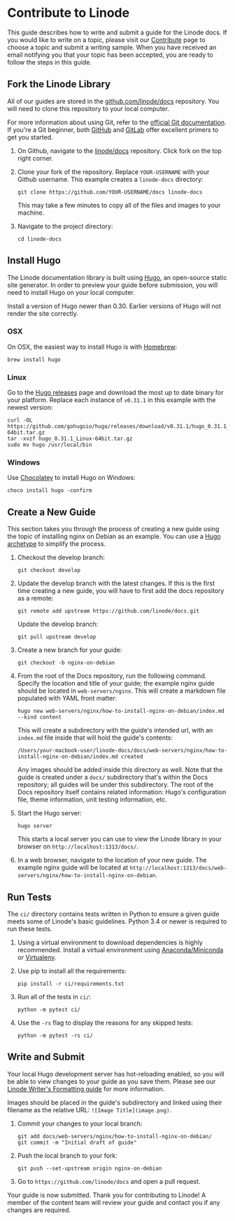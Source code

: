 # Contribute to Linode

This guide describes how to write and submit a guide for the Linode docs. If you would like to write on a topic, please visit our [Contribute](http://www.linode.com/contribute) page to choose a topic and submit a writing sample. When you have received an email notifying you that your topic has been accepted, you are ready to follow the steps in this guide.

## Fork the Linode Library

All of our guides are stored in the [github.com/linode/docs](https://github.com/linode/docs) repository. You will need to clone this repository to your local computer.

For more information about using Git, refer to the [official Git documentation](https://git-scm.com/documentation). If you're a Git beginner, both [GitHub](https://guides.github.com/) and [GitLab](https://docs.gitlab.com/ee/gitlab-basics/README.html) offer excellent primers to get you started.

1.  On Github, navigate to the [linode/docs](https://github.com/linode/docs) repository. Click fork on the top right corner.

2.  Clone your fork of the repository. Replace `YOUR-USERNAME` with your Github username. This example creates a `linode-docs` directory:

        git clone https://github.com/YOUR-USERNAME/docs linode-docs

    This may take a few minutes to copy all of the files and images to your machine.

3.  Navigate to the project directory:

        cd linode-docs

## Install Hugo

The Linode documentation library is built using [Hugo](http://gohugo.io), an open-source static site generator. In order to preview your guide before submission, you will need to install Hugo on your local computer.

Install a version of Hugo newer than 0.30. Earlier versions of Hugo will not render the site correctly.

### OSX

On OSX, the easiest way to install Hugo is with [Homebrew](https://brew.sh/):

    brew install hugo

### Linux

Go to the [Hugo releases](https://github.com/gohugoio/hugo/releases) page and download the most up to date binary for your platform. Replace each instance of `v0.31.1` in this example with the newest version:

    curl -OL https://github.com/gohugoio/hugo/releases/download/v0.31.1/hugo_0.31.1_Linux-64bit.tar.gz
    tar -xvzf hugo_0.31.1_Linux-64bit.tar.gz
    sudo mv hugo /usr/local/bin

### Windows

Use [Chocolatey](https://chocolatey.org/) to install Hugo on Windows:

    choco install hugo -confirm

## Create a New Guide

This section takes you through the process of creating a new guide using the topic of installing nginx on Debian as an example. You can use a [Hugo archetype](https://gohugo.io/content-management/archetypes/) to simplify the process.

1.  Checkout the develop branch:

        git checkout develop

2.  Update the develop branch with the latest changes. If this is the first time creating a new guide, you will have to first add the docs repository as a remote:

        git remote add upstream https://github.com/linode/docs.git

    Update the develop branch:

        git pull upstream develop

3.  Create a new branch for your guide:

        git checkout -b nginx-on-debian

4.  From the root of the Docs repository, run the following command. Specify the location and title of your guide; the example nginx guide should be located in `web-servers/nginx`. This will create a markdown file populated with YAML front matter:

        hugo new web-servers/nginx/how-to-install-nginx-on-debian/index.md --kind content

    This will create a subdirectory with the guide's intended url, with an `index.md` file inside that will hold the guide's contents:

        /Users/your-macbook-user/linode-docs/docs/web-servers/nginx/how-to-install-nginx-on-debian/index.md created

    Any images should be added inside this directory as well. Note that the guide is created under a `docs/` subdirectory that's within the Docs repository; all guides will be under this subdirectory. The root of the Docs repository itself contains related information: Hugo's configuration file, theme information, unit testing information, etc.

5.  Start the Hugo server:

        hugo server

    This starts a local server you can use to view the Linode library in your browser on `http://localhost:1313/docs/`.

6.  In a web browser, navigate to the location of your new guide. The example nginx guide will be located at `http://localhost:1313/docs/web-servers/nginx/how-to-install-nginx-on-debian`.

## Run Tests

The `ci/` directory contains tests written in Python to ensure a given guide meets some of Linode's basic guidelines. Python 3.4 or newer is required to run these tests.

1.  Using a virtual environment to download dependencies is highly recommended. Install a virtual environment using [Anaconda/Miniconda](https://www.anaconda.com/download/#macos) or [Virtualenv](https://virtualenv.pypa.io/en/stable/).

2.  Use pip to install all the requirements:

        pip install -r ci/requirements.txt

3.  Run all of the tests in `ci/`:

        python -m pytest ci/

4.  Use the `-rs` flag to display the reasons for any skipped tests:

        python -m pytest -rs ci/

## Write and Submit

Your local Hugo development server has hot-reloading enabled, so you will be able to view changes to your guide as you save them. Please see our [Linode Writer's Formatting guide](https://www.linode.com/docs/linode-writers-formatting-guide/) for more information.

Images should be placed in the guide's subdirectory and linked using their filename as the relative URL: `![Image Title](image.png)`.

1.  Commit your changes to your local branch:

        git add docs/web-servers/nginx/how-to-install-nginx-on-debian/
        git commit -m "Initial draft of guide"

2.  Push the local branch to your fork:

        git push --set-upstream origin nginx-on-debian

3.  Go to `https://github.com/linode/docs` and open a pull request.

Your guide is now submitted. Thank you for contributing to Linode! A member of the content team will review your guide and contact you if any changes are required.
